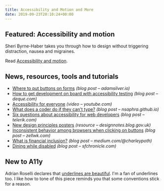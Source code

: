 ```yaml
---
title: Accessibility and Motion and More
date: 2019-09-23T20:10:24+00:00
---
```


## Featured: Accessibility and motion

Sheri Byrne-Haber takes you through how to design without triggering distraction, nausea and migraines.

Read [Accessibility and motion](https://medium.com/@sheribyrnehaber/accessibility-and-motion-484bd322e77d).

## News, resources, tools and tutorials

* [Where to put buttons on forms](https://adamsilver.io/articles/where-to-put-buttons-in-forms/) _(blog post – adamsilver.io)_
* [How to get development on board with accessibility testing](https://www.deque.com/blog/how-to-get-development-on-board-with-accessibility-testing/) _(blog post – deque.com)_
* [Accessibility for everyone](https://www.youtube.com/watch?v=6mhcgHG8lGo) _(video – youtube.com)_
* [What does a coder do if they can't type?](http://nsaphra.github.io/post/hands/) _(blog post – nsaphra.github.io)_
* [Six questions about accessibility for web developers](https://www.telerik.com/blogs/six-questions-about-accessibility-for-web-developers) _(blog post – telerik.com)_
* [New design principles posters](https://designnotes.blog.gov.uk/2019/09/18/new-design-principles-posters/) _(resource – designnotes.blog.gov.uk)_
* [Inconsistent behavior among browsers when clicking on buttons](https://zellwk.com/blog/inconsistent-button-behavior/) _(blog post – zellwk.com)_
* [What is financial inclusion?](https://medium.com/@charleypoth/what-is-financial-inclusion-8afdd0cb2cc6) _(blog post – medium.com/@charleypoth)_
* [Dining while disabled](https://www.sfchronicle.com/restaurants/article/Bay-Area-disability-community-dishes-on-the-14432644.php) _(blog post – sfchronicle.com)_

## New to A11y

Adrian Roselli declares that [underlines are beautiful](http://adrianroselli.com/2019/01/underlines-are-beautiful.html). I'm a fan of underlines too. I like how to tone of this piece reminds you that some conventions stick for a reason.